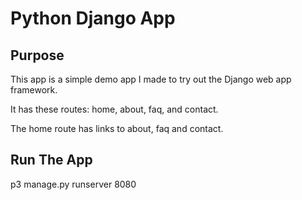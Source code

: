 # Python Django App

## Purpose

This app is a simple demo app I made to try out the Django web app framework.

It has these routes: home, about, faq, and contact. 

The home route has links to about, faq and contact.

## Run The App

p3 manage.py runserver 8080
